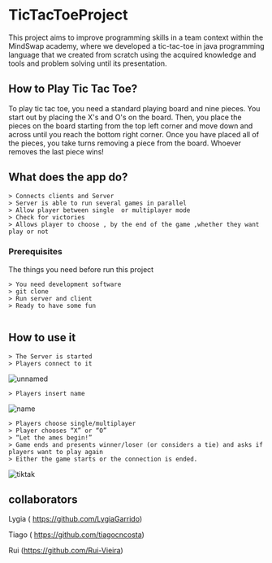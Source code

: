 
# TicTacToeProject                                                                        

  This project aims to improve programming skills in a team context within the MindSwap academy, where we developed a tic-tac-toe in java programming language that we created from scratch using the acquired knowledge and tools and problem solving until its presentation.


## How to Play Tic Tac Toe?

To play tic tac toe, you need a standard playing board and nine pieces. You start out by placing the X's and O's on the board. Then, you place the pieces on the board starting from the top left corner and move down and across until you reach the bottom right corner. Once you have placed all of the pieces, you take turns removing a piece from the board. Whoever removes the last piece wins!

## What does the app do?


```
> Connects clients and Server
> Server is able to run several games in parallel
> Allow player between single  or multiplayer mode
> Check for victories
> Allows player to choose , by the end of the game ,whether they want play or not
```

### Prerequisites

The things you need before run this project

```
> You need development software
> git clone
> Run server and client
> Ready to have some fun


```

## How to use it


```
> The Server is started
> Players connect to it
```
![unnamed](https://user-images.githubusercontent.com/108727621/186269384-25c76023-4dda-47c7-90e0-4e3f69e180f5.png)
```
> Players insert name
```
![name](https://user-images.githubusercontent.com/108727621/186270829-8fd12b61-6ff2-43f4-8808-fb7a3835b8d5.png)

```
> Players choose single/multiplayer
> Player chooses “X” or “O”
> “Let the ames begin!”
> Game ends and presents winner/loser (or considers a tie) and asks if players want to play again
> Either the game starts or the connection is ended.

```

![tiktak](https://user-images.githubusercontent.com/108727621/186273758-7b8ae4e9-b52b-4635-b7e3-9dcb327c38a6.png)

## collaborators

Lygia ( https://github.com/LygiaGarrido)

Tiago ( https://github.com/tiagocncosta)

Rui   (https://github.com/Rui-Vieira)



